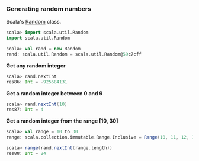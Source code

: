 ### Generating random numbers

Scala's [Random](http://www.scala-lang.org/api/current/index.html#scala.util.Random) class.

```scala
scala> import scala.util.Random
import scala.util.Random

scala> val rand = new Random
rand: scala.util.Random = scala.util.Random@59c7cff
```

**Get any random integer**

```scala
scala> rand.nextInt
res86: Int = -925684131
```
**Get a random integer between 0 and 9**
```scala
scala> rand.nextInt(10)
res87: Int = 4
```

**Get a random integer from the range [10, 30]**
```scala
scala> val range = 10 to 30
range: scala.collection.immutable.Range.Inclusive = Range(10, 11, 12, 13, 14, 15, 16, 17, 18, 19, 20, 21, 22, 23, 24, 25, 26, 27, 28, 29, 30)

scala> range(rand.nextInt(range.length))
res88: Int = 24
```
